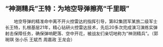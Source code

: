## “神测精兵”王特：为地空导弹擦亮“千里眼”
　　地空导弹的精准命中离不开火控雷达的指挥引导，第82集团军某旅二级军士长王特，扎根基层21年，精心钻研火控雷达技术，先后20多次完成演习演练实弹射击保障任务，确保弹响靶落、空中开花，被战友们亲切地称为“神测精兵”。（郭琬琪 张小乐 王斌杰 周嘉政 王龙会）


